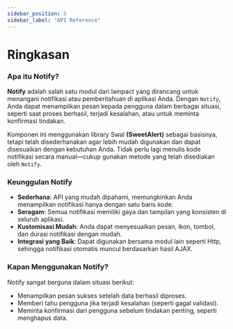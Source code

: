 ```yaml
---
sidebar_position: 5
sidebar_label: "API Reference"
---
```


# Ringkasan

### Apa itu Notify?

**Notify** adalah salah satu modul dari Iampact yang dirancang untuk menangani notifikasi atau pemberitahuan di aplikasi Anda. Dengan `Notify`, Anda dapat menampilkan pesan kepada pengguna dalam berbagai situasi, seperti saat proses berhasil, terjadi kesalahan, atau untuk meminta konfirmasi tindakan.

Komponen ini menggunakan library Swal **(SweetAlert)** sebagai basisnya, tetapi telah disederhanakan agar lebih mudah digunakan dan dapat disesuaikan dengan kebutuhan Anda. Tidak perlu lagi menulis kode notifikasi secara manual—cukup gunakan metode yang telah disediakan oleh `Notify`.

### Keunggulan Notify

- **Sederhana**: API yang mudah dipahami, memungkinkan Anda menampilkan notifikasi hanya dengan satu baris kode.
- **Seragam**: Semua notifikasi memiliki gaya dan tampilan yang konsisten di seluruh aplikasi.
- **Kustomisasi Mudah**: Anda dapat menyesuaikan pesan, ikon, tombol, dan durasi notifikasi dengan mudah.
- **Integrasi yang Baik**: Dapat digunakan bersama modul lain seperti Http, sehingga notifikasi otomatis muncul berdasarkan hasil AJAX.

### Kapan Menggunakan Notify?

Notify sangat berguna dalam situasi berikut:

- Menampilkan pesan sukses setelah data berhasil diproses.
- Memberi tahu pengguna jika terjadi kesalahan (seperti gagal validasi).
- Meminta konfirmasi dari pengguna sebelum tindakan penting, seperti menghapus data.
